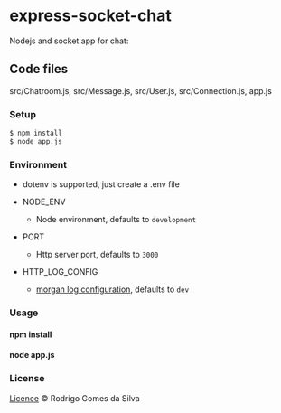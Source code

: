 # express-socket-chat

Nodejs and socket app for chat:

## Code files
src/Chatroom.js, src/Message.js, src/User.js, src/Connection.js, app.js

### Setup
```bash
$ npm install
$ node app.js
```
### Environment
* dotenv is supported, just create a .env file

* NODE_ENV
  - Node environment, defaults to `development`
* PORT
  - Http server port, defaults to `3000`
* HTTP_LOG_CONFIG
  - [morgan log configuration](https://github.com/expressjs/morgan#predefined-formats), defaults to `dev`

### Usage
#### npm install
#### node app.js

### License

[Licence](https://github.com/rodrigogs/express-seed/blob/master/LICENSE) © Rodrigo Gomes da Silva
